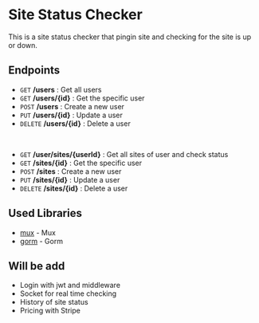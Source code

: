 # Site Status Checker

This is a site status checker that pingin site and checking for the site is up or down.


## Endpoints

* `GET`  **/users** : Get all users
* `GET`  **/users/{id}** : Get the specific user
* `POST`  **/users** : Create a new user
* `PUT`  **/users/{id}** : Update a user
* `DELETE`  **/users/{id}** : Delete a user

<br />

* `GET`  **/user/sites/{userId}** : Get all sites of user and check status
* `GET`  **/sites/{id}** : Get the specific user
* `POST`  **/sites** : Create a new user
* `PUT`  **/sites/{id}** : Update a user
* `DELETE`  **/sites/{id}** : Delete a user

## Used Libraries

* [mux](https://github.com/gorilla/mux) - Mux
* [gorm](https://gorm.io/) - Gorm

## Will be add

* Login with jwt and middleware
* Socket for real time checking
* History of site status
* Pricing with Stripe
